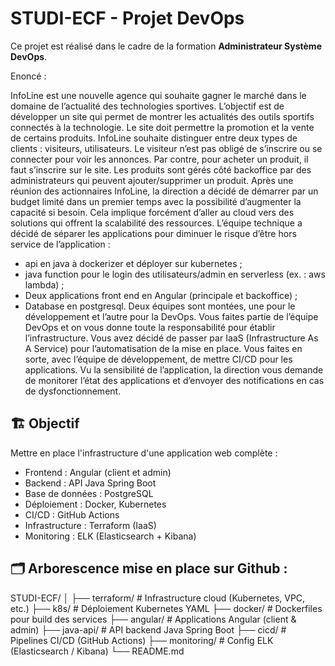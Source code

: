 # STUDI-ECF - Projet DevOps

Ce projet est réalisé dans le cadre de la formation **Administrateur Système DevOps**.

Enoncé :

InfoLine est une nouvelle agence qui souhaite gagner le marché dans le domaine de l’actualité des
technologies sportives. L’objectif est de développer un site qui permet de montrer les actualités des
outils sportifs connectés à la technologie. Le site doit permettre la promotion et la vente de certains
produits. InfoLine souhaite distinguer entre deux types de clients : visiteurs, utilisateurs. Le visiteur
n’est pas obligé de s’inscrire ou se connecter pour voir les annonces. Par contre, pour acheter un
produit, il faut s’inscrire sur le site. Les produits sont gérés côté backoffice par des administrateurs qui
peuvent ajouter/supprimer un produit.
Après une réunion des actionnaires InfoLine, la direction a décidé de démarrer par un budget limité
dans un premier temps avec la possibilité d’augmenter la capacité si besoin.
Cela implique forcément d’aller au cloud vers des solutions qui offrent la scalabilité des ressources.
L’équipe technique a décidé de séparer les applications pour diminuer le risque d’être hors service de
l’application :
- api en java à dockerizer et déployer sur kubernetes ;
- java function pour le login des utilisateurs/admin en serverless (ex. : aws lambda) ;
- Deux applications front end en Angular (principale et backoffice) ;
- Database en postgresql.
Deux équipes sont montées, une pour le développement et l’autre pour la DevOps. Vous faites partie
de l’équipe DevOps et on vous donne toute la responsabilité pour établir l’infrastructure. Vous avez
décidé de passer par IaaS (Infrastructure As A Service) pour l’automatisation de la mise en place. Vous
faites en sorte, avec l’équipe de développement, de mettre CI/CD pour les applications. Vu la sensibilité
de l’application, la direction vous demande de monitorer l’état des applications et d’envoyer des
notifications en cas de dysfonctionnement.


## 🏗 Objectif
Mettre en place l'infrastructure d'une application web complète :
- Frontend : Angular (client et admin)
- Backend : API Java Spring Boot
- Base de données : PostgreSQL
- Déploiement : Docker, Kubernetes
- CI/CD : GitHub Actions
- Infrastructure : Terraform (IaaS)
- Monitoring : ELK (Elasticsearch + Kibana)

## 🗂 Arborescence mise en place sur Github :

STUDI-ECF/
│
├── terraform/ # Infrastructure cloud (Kubernetes, VPC, etc.)
├── k8s/ # Déploiement Kubernetes YAML
├── docker/ # Dockerfiles pour build des services
├── angular/ # Applications Angular (client & admin)
├── java-api/ # API backend Java Spring Boot
├── cicd/ # Pipelines CI/CD (GitHub Actions)
├── monitoring/ # Config ELK (Elasticsearch / Kibana)
└── README.md

